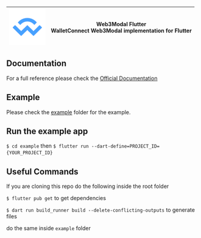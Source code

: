 |![wc](assets/png/logo_wc.png)|Web3Modal Flutter<br />WalletConnect Web3Modal implementation for Flutter|
|----|-----|

## Documentation

For a full reference please check the [Official Documentation](https://docs.walletconnect.com/2.0/web3modal/flutter/installation)

## Example

Please check the [example](example/) folder for the example.

## Run the example app

`$ cd example` then `$ flutter run --dart-define=PROJECT_ID={YOUR_PROJECT_ID}`

## Useful Commands

If you are cloning this repo do the following inside the root folder

`$ flutter pub get` to get dependencies

`$ dart run build_runner build --delete-conflicting-outputs` to generate files

do the same inside `example` folder
